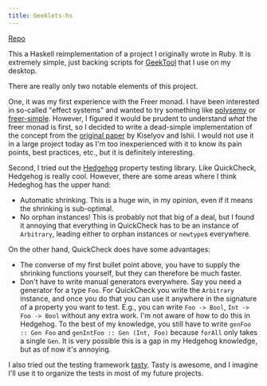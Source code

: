 ```yaml
---
title: Geeklets-hs
---
```


<span class="fa fa-github"></span> <a href="https://github.com/tbidne/geeklets-hs">Repo</a>

This a Haskell reimplementation of a project I originally wrote in Ruby. It is extremely simple, just backing scripts for [GeekTool](https://www.tynsoe.org/v2/geektool/) that I use on my desktop.

There are really only two notable elements of this project.

One, it was my first experience with the Freer monad. I have been interested in so-called "effect systems" and wanted to try something like [polysemy](https://hackage.haskell.org/package/polysemy) or [freer-simple](https://hackage.haskell.org/package/freer-simple). However, I figured it would be prudent to understand _what_ the freer monad is first, so I decided to write a dead-simple implementation of the concept from the [original paper](http://okmij.org/ftp/Haskell/extensible/more.pdf) by Kiselyov and Ishii. I would not use it in a large project today as I'm too inexperienced with it to know its pain points, best practices, etc., but it is definitely interesting.

Second, I tried out the [Hedgehog](https://hackage.haskell.org/package/hedgehog) property testing library. Like QuickCheck, Hedgehog is really cool. However, there are some areas where I think Hedeghog has the upper hand:

- Automatic shrinking. This is a huge win, in my opinion, even if it means the shrinking is sub-optimal.
- No orphan instances! This is probably not that big of a deal, but I found it annoying that everything in QuickCheck has to be an instance of `Arbitrary`, leading either to orphan instances or `newtype`s everywhere.

On the other hand, QuickCheck does have some advantages:

- The converse of my first bullet point above, you have to supply the shrinking functions yourself, but they can therefore be much faster.
- Don't have to write manual generators everywhere. Say you need a generator for a type `Foo`. For QuickCheck you write the `Arbitrary` instance, and once you do that you can use it anywhere in the signature of a property you want to test. E.g., you can write `Foo -> Bool`, `Int -> Foo -> Bool` without any extra work. I'm not aware of how to do this in Hedgehog. To the best of my knowledge, you still have to write `genFoo :: Gen Foo` and `genIntFoo :: Gen (Int, Foo)` because `forAll` only takes a single `Gen`. It is very possible this is a gap in my Hedgehog knowledge, but as of now it's annoying.

I also tried out the testing framework [tasty](https://hackage.haskell.org/package/tasty). Tasty is awesome, and I imagine I'll use it to organize the tests in most of my future projects.